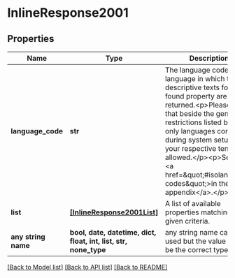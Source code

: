 # InlineResponse2001


## Properties
Name | Type | Description | Notes
------------ | ------------- | ------------- | -------------
**language_code** | **str** | The language code of the language in which the descriptive texts for each found property are returned.&lt;p&gt;Please note that beside the general restrictions listed below only languages configured during system setup for your respective tenant are allowed.&lt;/p&gt;&lt;p&gt;See also &lt;a href&#x3D;\&quot;#isolanguage-codes\&quot;&gt;in the appendix&lt;/a&gt;.&lt;/p&gt; | 
**list** | [**[InlineResponse2001List]**](InlineResponse2001List.md) | A list of available properties matching the given criteria. | 
**any string name** | **bool, date, datetime, dict, float, int, list, str, none_type** | any string name can be used but the value must be the correct type | [optional]

[[Back to Model list]](../README.md#documentation-for-models) [[Back to API list]](../README.md#documentation-for-api-endpoints) [[Back to README]](../README.md)


